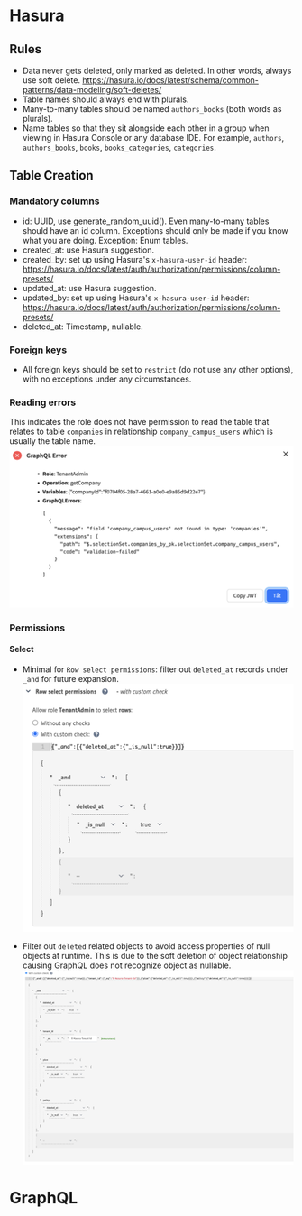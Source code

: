 # Hasura

## Rules

- Data never gets deleted, only marked as deleted. In other words, always use soft delete. https://hasura.io/docs/latest/schema/common-patterns/data-modeling/soft-deletes/
- Table names should always end with plurals.
- Many-to-many tables should be named `authors_books` (both words as plurals).
- Name tables so that they sit alongside each other in a group when viewing in Hasura Console or any database IDE. For example, `authors`, `authors_books`, `books`, `books_categories`, `categories`.

## Table Creation
### Mandatory columns

- id: UUID, use generate_random_uuid(). Even many-to-many tables should have an id column. Exceptions should only be made if you know what you are doing. Exception: Enum tables.
- created_at: use Hasura suggestion.
- created_by: set up using Hasura's `x-hasura-user-id` header: https://hasura.io/docs/latest/auth/authorization/permissions/column-presets/
- updated_at: use Hasura suggestion.
- updated_by: set up using Hasura's `x-hasura-user-id` header: https://hasura.io/docs/latest/auth/authorization/permissions/column-presets/
- deleted_at: Timestamp, nullable.

### Foreign keys

- All foreign keys should be set to `restrict` (do not use any other options), with no exceptions under any circumstances.

### Reading errors

This indicates the role does not have permission to read the table that relates to table `companies` in relationship `company_campus_users` which is usually the table name.
![Alt text](hasura-error-01.png)

### Permissions

#### Select

- Minimal for `Row select permissions`: filter out `deleted_at` records under `_and` for future expansion.
![Alt text](hasura-permissions-01.png)

- Filter out `deleted` related objects to avoid access properties of null objects at runtime. This is due to the soft deletion of object relationship causing GraphQL does not recognize object as nullable.
![Plan and Policy could be deleted](image.png)

# GraphQL